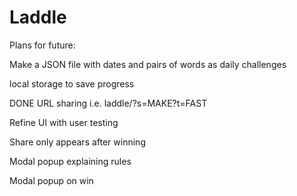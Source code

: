 # Laddle
 
Plans for future:

Make a JSON file with dates and pairs of words as daily challenges

local storage to save progress

DONE URL sharing i.e. laddle/?s=MAKE?t=FAST

Refine UI with user testing

Share only appears after winning

Modal popup explaining rules

Modal popup on win 

